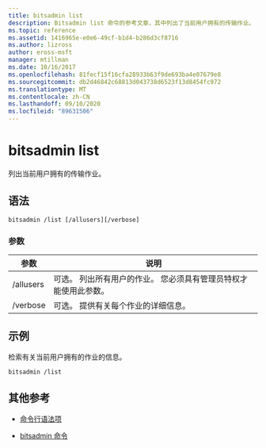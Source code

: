 ```yaml
---
title: bitsadmin list
description: Bitsadmin list 命令的参考文章，其中列出了当前用户拥有的传输作业。
ms.topic: reference
ms.assetid: 1416965e-e0e6-49cf-b1d4-b286d3cf8716
ms.author: lizross
author: eross-msft
manager: mtillman
ms.date: 10/16/2017
ms.openlocfilehash: 81fecf15f16cfa28933b63f9de693ba4e07679e8
ms.sourcegitcommit: db2d46842c68813d043738d6523f13d8454fc972
ms.translationtype: MT
ms.contentlocale: zh-CN
ms.lasthandoff: 09/10/2020
ms.locfileid: "89631506"
---
```

# <a name="bitsadmin-list"></a>bitsadmin list

列出当前用户拥有的传输作业。

## <a name="syntax"></a>语法

```
bitsadmin /list [/allusers][/verbose]
```

### <a name="parameters"></a>参数

| 参数 | 说明 |
| -------------- | -------------- |
| /allusers | 可选。 列出所有用户的作业。 您必须具有管理员特权才能使用此参数。 |
| /verbose | 可选。 提供有关每个作业的详细信息。 |

## <a name="examples"></a>示例

检索有关当前用户拥有的作业的信息。

```
bitsadmin /list
```

## <a name="additional-references"></a>其他参考

- [命令行语法项](command-line-syntax-key.md)

- [bitsadmin 命令](bitsadmin.md)
